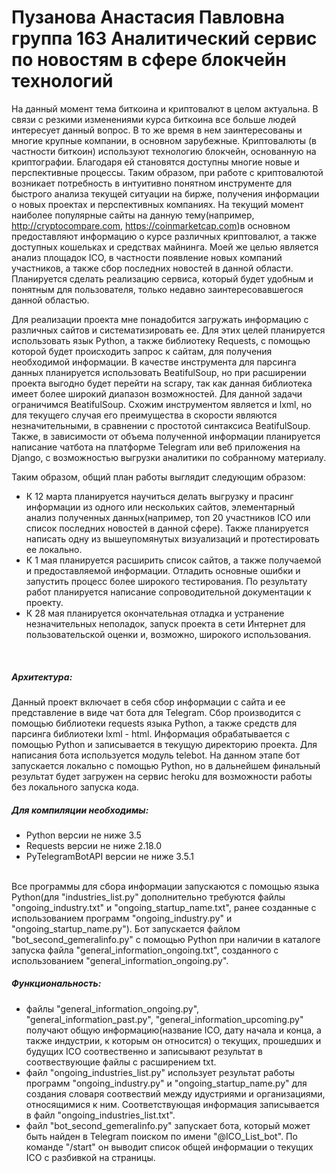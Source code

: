 # Пузанова Анастасия Павловна группа 163 Аналитический сервис по новостям в сфере блокчейн технологий 
На данный момент тема биткоина и криптовалют в целом актуальна. В связи с резкими изменениями курса биткоина все больше людей интересует данный вопрос. В то же время в нем заинтересованы и многие крупные компании, в основном зарубежные. Криптовалюты (в частности биткоин) используют технологию блокчейн, основанную на криптографии. Благодаря ей становятся доступны многие новые и перспективные процессы.
Таким образом, при работе с криптовалютой возникает потребность в интуитивно понятном инструменте для быстрого анализа текущей ситуации на бирже, получения информации о новых проектах и перспективных компаниях. На текущий момент наиболее популярные сайты на данную тему(например, http://cryptocompare.com, https://coinmarketcap.com)в основном предоставляют информацию о курсе различных криптовалют, а также доступных кошельках и средствах майнинга. Моей же целью является анализ площадок ICO, в частности появление новых компаний участников, а также сбор последних новостей в данной области. Планируется сделать реализацию сервиса, который будет удобным и понятным для пользователя, только недавно заинтересовавшегося данной областью. <br/>

Для реализации проекта мне понадобится загружать информацию с различных сайтов и систематизировать ее. Для этих целей планируется использовать язык Python, а также библиотеку Requests, с помощью которой будет происходить запрос к сайтам, для получения необходимой информации. В качестве инструмента для парсинга данных планируется использовать BeatifulSoup, но при расширении проекта выгодно будет перейти на scrapy, так как данная библиотека имеет более широкий диапазон возможностей. Для данной задачи ограничимся BeatifulSoup. Схожим инструментом является и lxml, но для текущего случая его преимущества в скорости являются незначительными, в сравнении с простотой синтаксиса BeatifulSoup. Также, в зависимости от объема полученной информации планируется написание чатбота на платформе Telegram или веб приложения на Django, с возможностью выгрузки аналитики по собранному материалу.<br/>

Таким образом, общий план работы выглядит следующим образом:
* К 12 марта планируется научиться делать выгрузку и прасинг информации из одного или нескольких сайтов, элементарный анализ полученных данных(например, топ 20 участников ICO или список последних новостей в данной сфере). Также планируется написать одну из вышеупомянутых визуализаций и протестировать ее локально.
* К 1 мая планируется расширить список сайтов, а также получаемой и предоставляемой информации. Отладить основные ошибки и запустить процесс более широкого тестирования. По результату работ планируется написание сопроводительной документации к проекту.
* К 28 мая планируется окончательная отладка и устранение незначительных неполадок, запуск проекта в сети Интернет для пользовательской оценки и, возможно, широкого использования.
<br/>

##### Архитектура:
Данный проект включает в себя сбор информации с сайта и ее представление в виде чат бота для Telegram. Сбор производится с помощью библиотеки requests языка Python, а также средств для парсинга библиотеки lxml - html. Информация обрабатывается с помощью Python и записывается в текущую директорию проекта. Для написания бота используется модуль telebot. На данном этапе бот запускается локально с помощью Python, но в дальнейшем финальный результат будет загружен на сервис heroku для возможности работы без локального запуска кода.
<br/>

##### Для компиляции необходимы:
* Python версии не ниже 3.5
* Requests версии не ниже 2.18.0
* PyTelegramBotAPI версии не ниже 3.5.1
<br/>
Все программы для сбора информации запускаются с помощью языка Python(для "industries_list.py" дополнительно требуются файлы  "ongoing_industry.txt" и "ongoing_startup_name.txt", ранее созданные с использованием программ "ongoing_industry.py" и "ongoing_startup_name.py").
Бот запускается файлом "bot_second_gemeralinfo.py" с помощью Python при наличии в каталоге запуска файла "general_information_ongoing.txt", созданного с использованием "general_information_ongoing.py".
<br/>

##### Функциональность:
* файлы "general_information_ongoing.py", "general_information_past.py", "general_information_upcoming.py" получают общую информацию(название ICO, дату начала и конца, а также индустрии, к которым он относится) о текущих, прошедших и будущих ICO соотвественно и записывают результат в соотвествующие файлы с расширением txt. 
* файл "ongoing_industries_list.py" использует результат работы программ "ongoing_industry.py" и "ongoing_startup_name.py" для создания словаря соотвествий между идустриями и организациями, относящимися к ним. Соответствующая информация записывается в файл "ongoing_industries_list.txt".
* файл "bot_second_gemeralinfo.py" запускает бота, который может быть найден в Telegram поиском по имени "@ICO_List_bot". По команде "/start" он выводит список общей информации о текущих ICO с разбивкой на страницы.
